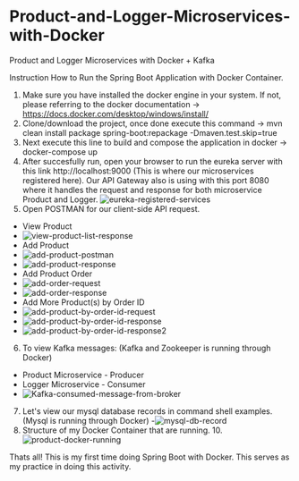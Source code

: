 # Product-and-Logger-Microservices-with-Docker
Product and Logger Microservices with Docker + Kafka

Instruction How to Run the Spring Boot Application with Docker Container.

1. Make sure you have installed the docker engine in your system. If not, please referring to the docker documentation 
   ->  https://docs.docker.com/desktop/windows/install/
2. Clone/download the project, once done execute this command
   -> mvn clean install package spring-boot:repackage -Dmaven.test.skip=true
3. Next execute this line to build and compose the application in docker 
   ->  docker-compose up
4. After succesfully run, open your browser to run the eureka server with this link 
   http://localhost:9000 (This is where our microservices registered here).
   Our API Gateway also is using with this port 8080 where it handles the request and response
   for both microservice Product and Logger.
   ![eureka-registered-services](https://user-images.githubusercontent.com/15647309/130320704-68cdf7db-5059-45da-acc0-917ab4122cf5.PNG)
5. Open POSTMAN for our client-side API request.
 - View Product
 - ![view-product-list-response](https://user-images.githubusercontent.com/15647309/130321130-e7a78ad5-ec70-452a-bca5-878843c5a5f0.PNG)
 - Add Product 
 - ![add-product-postman](https://user-images.githubusercontent.com/15647309/130320875-5c43cd6c-fa51-4edd-a3f9-7b1587203788.PNG)
 - ![add-product-response](https://user-images.githubusercontent.com/15647309/130320902-efe3d93e-e0a4-431b-9629-71ff6b668b4d.PNG) 
 - Add Product Order
 - ![add-order-request](https://user-images.githubusercontent.com/15647309/130320954-88939b48-520e-4e2a-ae8b-f82269d204d8.PNG)
 - ![add-order-response](https://user-images.githubusercontent.com/15647309/130320957-7722fd6a-1478-46b3-95a7-bcffb91d6f22.PNG)
 - Add More Product(s) by Order ID
 - ![add-product-by-order-id-request](https://user-images.githubusercontent.com/15647309/130321052-04e58325-4fb9-40ca-8139-85e48d93102d.PNG)
 - ![add-product-by-order-id-response](https://user-images.githubusercontent.com/15647309/130321054-55425b8f-ba55-4865-9bd6-ad6bc591a7b0.PNG)
 - ![add-product-by-order-id-response2](https://user-images.githubusercontent.com/15647309/130321055-ed38a620-70ae-4fc4-be00-3d8d6b907240.PNG)
6. To view Kafka messages: (Kafka and Zookeeper is running through Docker)
- Product Microservice - Producer
- Logger Microservice - Consumer
- ![Kafka-consumed-message-from-broker](https://user-images.githubusercontent.com/15647309/130321178-6edc0866-e0ae-4ef6-a149-b9d385aa50ff.PNG)
7. Let's view our mysql database records in command shell examples. (Mysql is running through Docker)
-![mysql-db-record](https://user-images.githubusercontent.com/15647309/130321226-0e59d922-70d6-4fd9-b175-e13c70cc3b3c.PNG)
9. Structure of my Docker Container that are running.
10.![product-docker-running](https://user-images.githubusercontent.com/15647309/130321265-a8578fa1-3023-40d4-b2a3-504b7684f8fd.PNG)
     
Thats all! This is my first time doing Spring Boot with Docker. This serves as my practice in doing this activity.
   
